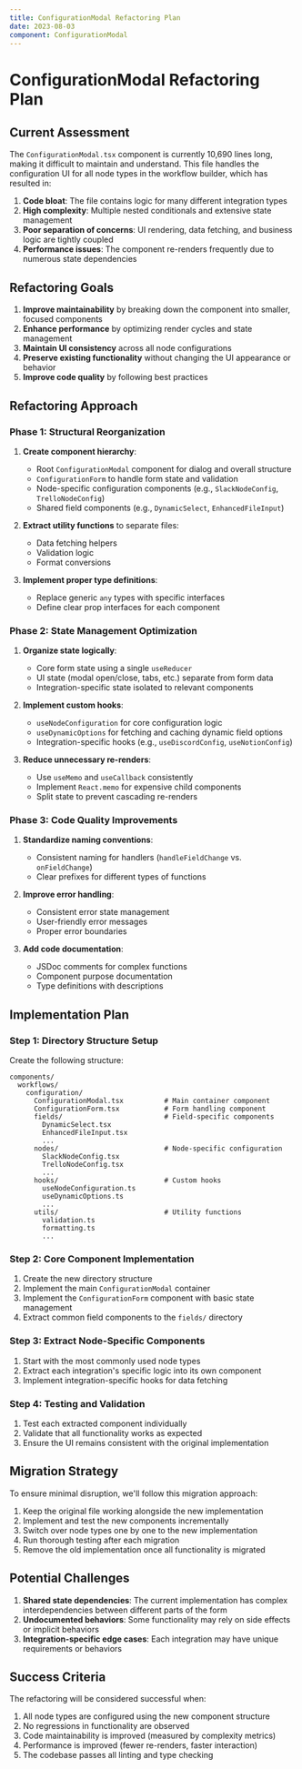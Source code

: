 ```yaml
---
title: ConfigurationModal Refactoring Plan
date: 2023-08-03
component: ConfigurationModal
---
```


# ConfigurationModal Refactoring Plan

## Current Assessment

The `ConfigurationModal.tsx` component is currently 10,690 lines long, making it difficult to maintain and understand. This file handles the configuration UI for all node types in the workflow builder, which has resulted in:

1. **Code bloat**: The file contains logic for many different integration types
2. **High complexity**: Multiple nested conditionals and extensive state management
3. **Poor separation of concerns**: UI rendering, data fetching, and business logic are tightly coupled
4. **Performance issues**: The component re-renders frequently due to numerous state dependencies

## Refactoring Goals

1. **Improve maintainability** by breaking down the component into smaller, focused components
2. **Enhance performance** by optimizing render cycles and state management
3. **Maintain UI consistency** across all node configurations
4. **Preserve existing functionality** without changing the UI appearance or behavior
5. **Improve code quality** by following best practices

## Refactoring Approach

### Phase 1: Structural Reorganization

1. **Create component hierarchy**:
   - Root `ConfigurationModal` component for dialog and overall structure
   - `ConfigurationForm` to handle form state and validation
   - Node-specific configuration components (e.g., `SlackNodeConfig`, `TrelloNodeConfig`)
   - Shared field components (e.g., `DynamicSelect`, `EnhancedFileInput`)

2. **Extract utility functions** to separate files:
   - Data fetching helpers
   - Validation logic
   - Format conversions

3. **Implement proper type definitions**:
   - Replace generic `any` types with specific interfaces
   - Define clear prop interfaces for each component

### Phase 2: State Management Optimization

1. **Organize state logically**:
   - Core form state using a single `useReducer` 
   - UI state (modal open/close, tabs, etc.) separate from form data
   - Integration-specific state isolated to relevant components

2. **Implement custom hooks**:
   - `useNodeConfiguration` for core configuration logic
   - `useDynamicOptions` for fetching and caching dynamic field options
   - Integration-specific hooks (e.g., `useDiscordConfig`, `useNotionConfig`)

3. **Reduce unnecessary re-renders**:
   - Use `useMemo` and `useCallback` consistently
   - Implement `React.memo` for expensive child components
   - Split state to prevent cascading re-renders

### Phase 3: Code Quality Improvements

1. **Standardize naming conventions**:
   - Consistent naming for handlers (`handleFieldChange` vs. `onFieldChange`)
   - Clear prefixes for different types of functions

2. **Improve error handling**:
   - Consistent error state management
   - User-friendly error messages
   - Proper error boundaries

3. **Add code documentation**:
   - JSDoc comments for complex functions
   - Component purpose documentation
   - Type definitions with descriptions

## Implementation Plan

### Step 1: Directory Structure Setup

Create the following structure:
```
components/
  workflows/
    configuration/
      ConfigurationModal.tsx          # Main container component
      ConfigurationForm.tsx           # Form handling component
      fields/                         # Field-specific components
        DynamicSelect.tsx
        EnhancedFileInput.tsx
        ...
      nodes/                          # Node-specific configuration
        SlackNodeConfig.tsx
        TrelloNodeConfig.tsx
        ...
      hooks/                          # Custom hooks
        useNodeConfiguration.ts
        useDynamicOptions.ts
        ...
      utils/                          # Utility functions
        validation.ts
        formatting.ts
        ...
```

### Step 2: Core Component Implementation

1. Create the new directory structure
2. Implement the main `ConfigurationModal` container
3. Implement the `ConfigurationForm` component with basic state management
4. Extract common field components to the `fields/` directory

### Step 3: Extract Node-Specific Components

1. Start with the most commonly used node types
2. Extract each integration's specific logic into its own component
3. Implement integration-specific hooks for data fetching

### Step 4: Testing and Validation

1. Test each extracted component individually
2. Validate that all functionality works as expected
3. Ensure the UI remains consistent with the original implementation

## Migration Strategy

To ensure minimal disruption, we'll follow this migration approach:

1. Keep the original file working alongside the new implementation
2. Implement and test the new components incrementally
3. Switch over node types one by one to the new implementation
4. Run thorough testing after each migration
5. Remove the old implementation once all functionality is migrated

## Potential Challenges

1. **Shared state dependencies**: The current implementation has complex interdependencies between different parts of the form
2. **Undocumented behaviors**: Some functionality may rely on side effects or implicit behaviors
3. **Integration-specific edge cases**: Each integration may have unique requirements or behaviors

## Success Criteria

The refactoring will be considered successful when:

1. All node types are configured using the new component structure
2. No regressions in functionality are observed
3. Code maintainability is improved (measured by complexity metrics)
4. Performance is improved (fewer re-renders, faster interaction)
5. The codebase passes all linting and type checking